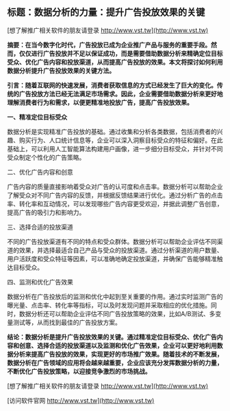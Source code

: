 ## **标题：数据分析的力量：提升广告投放效果的关键**

[想了解推广相关软件的朋友请登录 http://www.vst.tw](http://www.vst.tw)

**摘要：在当今数字化时代，广告投放已成为企业推广产品与服务的重要手段。然而，仅仅进行广告投放并不足以保证成功，而是需要借助数据分析来精确定位目标受众、优化广告内容和投放渠道，从而提高广告投放的效果。本文将探讨如何利用数据分析提升广告投放效果的关键方法。**

**引言：随着互联网的快速发展，消费者获取信息的方式已经发生了巨大的变化。传统的广告投放方法已经无法满足市场需求。因此，企业需要借助数据分析来更好地理解消费者行为和需求，以便更精准地投放广告，提高广告投放效果。**

**一、精准定位目标受众**

数据分析是实现精准广告投放的基础。通过收集和分析各类数据，包括消费者的兴趣、购买行为、人口统计信息等，企业可以深入洞察目标受众的特征和偏好。在此基础上，可以利用人工智能算法构建用户画像，进一步细分目标受众，并针对不同受众制定个性化的广告策略。

二、优化广告内容和创意

广告内容的质量直接影响着受众对广告的认可度和点击率。数据分析可以帮助企业了解受众对不同广告内容的反馈，并根据反馈结果进行优化。通过分析广告的点击率、转化率和互动情况，可以发现哪些广告内容更受欢迎，并据此调整广告创意，提高广告的吸引力和影响力。

三、选择合适的投放渠道

不同的广告投放渠道有不同的特点和受众群体。数据分析可以帮助企业评估不同渠道的效果，并选择最适合自己产品与受众的投放渠道。通过分析渠道的用户数量、用户活跃度和受众特征等因素，可以准确地确定投放渠道，并确保广告能够精准触达目标受众。

四、监测和优化广告效果

数据分析在广告投放后的监测和优化中起到至关重要的作用。通过实时监测广告的曝光量、点击率、转化率等指标，可以及时发现问题并采取相应的优化措施。同时，数据分析还可以帮助企业评估不同广告投放策略的效果，比如A/B测试、多变量测试等，从而找到最佳的广告投放方案。

**结论：数据分析是提升广告投放效果的关键。通过精准定位目标受众、优化广告内容和创意、选择合适的投放渠道以及监测和优化广告效果，企业可以更好地利用数据分析来提高广告投放的效果，实现更好的市场推广效果。随着技术的不断发展，数据分析在广告领域的应用将会越来越重要，企业应该充分发挥数据分析的力量，不断优化广告投放策略，以迎接竞争激烈的市场挑战。**

[想了解推广相关软件的朋友请登录 http://www.vst.tw](http://www.vst.tw)


[访问软件官网 http://www.vst.tw](http://www.vst.tw)
